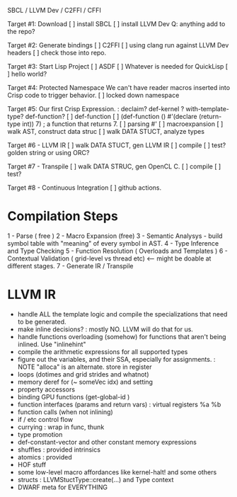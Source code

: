 
SBCL / LLVM Dev / C2FFI / CFFI

Target #1: Download
[ ] install SBCL
[ ] install LLVM Dev
Q: anything add to the repo?

Target #2: Generate bindings
[ ] C2FFI
[ ] using clang run against LLVM Dev headers
[ ] check those into repo.

Target #3: Start Lisp Project
[ ] ASDF
[ ] Whatever is needed for QuickLisp
[ ] hello world?

Target #4: Protected Namespace
We can't have reader macros inserted into Crisp
code to trigger behavior.
[ ] locked down namespace

Target #5: Our first Crisp Expression.
: declaim? def-kernel ? with-template-type? def-function?
[ ] def-function
[ ] (def-function () #'(declare (return-type int)) 7) ; a function that returns 7.
[ ] parsing #'
[ ] macroexpansion
[ ] walk AST, construct data struc
[ ] walk DATA STUCT, analyze types

Target #6 - LLVM IR
[ ] walk DATA STUCT, gen LLVM IR
[ ] compile
[ ] test? golden string or using ORC?

Target #7 - Transpile
[ ] walk DATA STRUC, gen OpenCL C.
[ ] compile
[ ] test?

Target #8  - Continuous Integration
[ ] github actions. 




Compilation Steps
=================

1 - Parse ( free )
2 - Macro Expansion (free)
3 - Semantic Analysys - build symbol table with "meaning" of every symbol in AST.
4 - Type Inference and Type Checking
5 - Function Resolution ( Overloads and Templates )
6 - Contextual Validation ( grid-level vs thread etc) <-- might be doable at different stages.
7 - Generate IR / Transpile


LLVM IR
=======

- handle ALL the template logic and compile the specializations that need to be generated.
- make inline decisions? : mostly NO. LLVM will do that for us.
- handle functions overloading (somehow) for functions that aren't being inlined. Use "inlinehint"
- compile the arithmetic expressions for all supported types
- figure out the variables, and their SSA, especially for assignments.
  : NOTE "alloca" is an alternate. store in register
- loops (dotimes and grid strides and whatnot)
- memory deref for (~ someVec idx) and setting
- property accessors
- binding GPU functions (get-global-id )
- function interfaces (params and return vars) : virtual registers %a %b
- function calls (when not inlining)
- if / etc control flow
- currying : wrap in func, thunk
- type promotion
- def-constant-vector and other constant memory expressions
- shuffles : provided intrinsics
- atomics : provided
- HOF stuff
- some low-level macro affordances like kernel-halt! and some others
- structs : LLVMStuctType::create(...) and Type context
- DWARF meta for EVERYTHING

